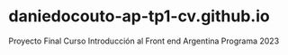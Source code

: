 # daniedocouto-ap-tp1-cv.github.io
Proyecto Final Curso Introducción al Front end Argentina Programa 2023
